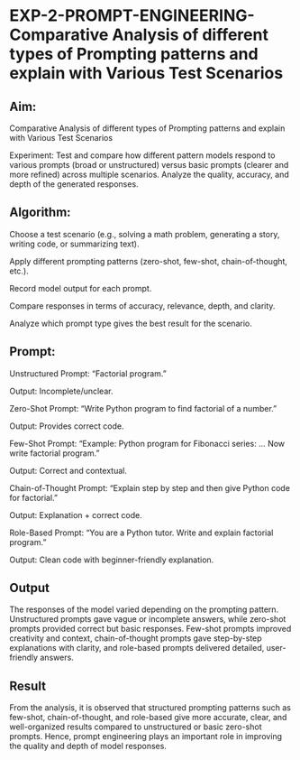 # EXP-2-PROMPT-ENGINEERING-  Comparative Analysis of different types of Prompting patterns and explain with Various Test Scenarios

## Aim: 
Comparative Analysis of different types of Prompting patterns and explain with Various Test Scenarios

Experiment:
Test and compare how different pattern models respond to various prompts (broad or unstructured) versus basic prompts (clearer and more refined) across multiple scenarios. 
Analyze the quality, accuracy, and depth of the generated responses.

## Algorithm:
Choose a test scenario (e.g., solving a math problem, generating a story, writing code, or summarizing text).

Apply different prompting patterns (zero-shot, few-shot, chain-of-thought, etc.).

Record model output for each prompt.

Compare responses in terms of accuracy, relevance, depth, and clarity.

Analyze which prompt type gives the best result for the scenario.

## Prompt:
Unstructured Prompt: “Factorial program.”

Output: Incomplete/unclear.

Zero-Shot Prompt: “Write Python program to find factorial of a number.”

Output: Provides correct code.

Few-Shot Prompt: “Example: Python program for Fibonacci series: … Now write factorial program.”

Output: Correct and contextual.

Chain-of-Thought Prompt: “Explain step by step and then give Python code for factorial.”

Output: Explanation + correct code.

Role-Based Prompt: “You are a Python tutor. Write and explain factorial program.”

Output: Clean code with beginner-friendly explanation.

## Output
The responses of the model varied depending on the prompting pattern. Unstructured prompts gave vague or incomplete answers, while zero-shot prompts provided correct but basic responses. Few-shot prompts improved creativity and context, chain-of-thought prompts gave step-by-step explanations with clarity, and role-based prompts delivered detailed, user-friendly answers.
## Result
From the analysis, it is observed that structured prompting patterns such as few-shot, chain-of-thought, and role-based give more accurate, clear, and well-organized results compared to unstructured or basic zero-shot prompts. Hence, prompt engineering plays an important role in improving the quality and depth of model responses.
